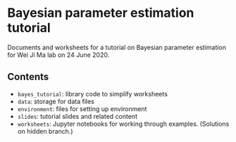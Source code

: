 # Bayesian parameter estimation tutorial
Documents and worksheets for a tutorial on Bayesian parameter estimation for Wei Ji Ma lab on 24 June 2020.

## Contents
- `bayes_tutorial`: library code to simplify worksheets
- `data`: storage for data files
- `environment`: files for setting up environment
- `slides`: tutorial slides and related content
- `worksheets`: Jupyter notebooks for working through examples. (Solutions on hidden branch.)

